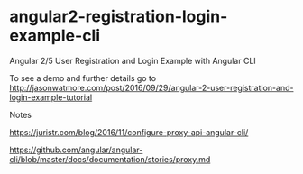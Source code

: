 # angular2-registration-login-example-cli

Angular 2/5 User Registration and Login Example with Angular CLI

To see a demo and further details go to http://jasonwatmore.com/post/2016/09/29/angular-2-user-registration-and-login-example-tutorial

Notes

https://juristr.com/blog/2016/11/configure-proxy-api-angular-cli/

https://github.com/angular/angular-cli/blob/master/docs/documentation/stories/proxy.md
